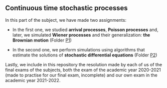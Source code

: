 Continuous time stochastic processes
---

In this part of the subject, we have made two assignments:

- In the first one, we studied **arrival processes**, **Poisson processes** and, later, we simulated **Wiener processes** and their generalization: **the Brownian motion** (Folder [P1](https://github.com/Ocete/mcd-pe-continuo/tree/main/P1))

- In the second one, we perform simulations using algorithms that estimate the solutions of **stochastic differential equations** (Folder [P2](https://github.com/Ocete/mcd-pe-continuo/tree/main/P2))

Lastly, we include in this repository the resolution made by each of us of the final exams of the subjects, both the exam of the academic year 2020-2021 (made to practise for our final exam, incomplete) and our own exam in the academic year 2021-2022.
